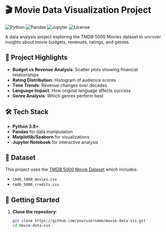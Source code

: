 # 🎬 Movie Data Visualization Project

![Python](https://img.shields.io/badge/Python-3.8+-blue)
![Pandas](https://img.shields.io/badge/Pandas-1.3+-blue)
![Jupyter](https://img.shields.io/badge/Jupyter-Notebook-orange)
![License](https://img.shields.io/badge/License-MIT-green)

A data analysis project exploring the TMDB 5000 Movies dataset to uncover insights about movie budgets, revenues, ratings, and genres.

## 📌 Project Highlights

- **Budget vs Revenue Analysis**: Scatter plots showing financial relationships
- **Rating Distribution**: Histogram of audience scores
- **Time Trends**: Revenue changes over decades
- **Language Impact**: How original language affects success
- **Genre Analysis**: Which genres perform best

## 🛠️ Tech Stack

- **Python 3.8+**
- **Pandas** for data manipulation
- **Matplotlib/Seaborn** for visualizations
- **Jupyter Notebook** for interactive analysis

## 📂 Dataset

This project uses the [TMDB 5000 Movie Dataset](https://www.kaggle.com/tmdb/tmdb-movie-metadata) which includes:
- `tmdb_5000_movies.csv`
- `tmdb_5000_credits.csv`

## 🚀 Getting Started

1. **Clone the repository**:
   ```bash
   git clone https://github.com/yourusername/movie-data-vis.git
   cd movie-data-vis
